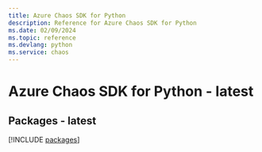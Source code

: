 ```yaml
---
title: Azure Chaos SDK for Python
description: Reference for Azure Chaos SDK for Python
ms.date: 02/09/2024
ms.topic: reference
ms.devlang: python
ms.service: chaos
---
```

# Azure Chaos SDK for Python - latest
## Packages - latest
[!INCLUDE [packages](chaos-index.md)]